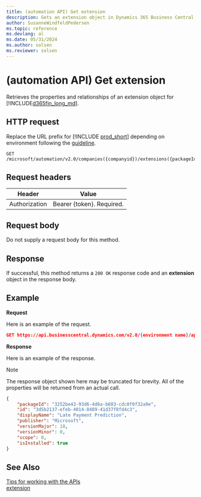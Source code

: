 ```yaml
---
title: (automation API) Get extension
description: Gets an extension object in Dynamics 365 Business Central.
author: SusanneWindfeldPedersen
ms.topic: reference
ms.devlang: al
ms.date: 05/31/2024
ms.author: solsen
ms.reviewer: solsen
---
```


<!-- NOTE: This article is an auto-generated stub from the metadata file. -->
<!-- The sections marked with an EDIT_IS_REQUIRED require manual editing. -->
# (automation API) Get extension

Retrieves the properties and relationships of an extension object for [!INCLUDE[d365fin_long_md](../../includes/d365fin_long_md.md)].

## HTTP request

Replace the URL prefix for [!INCLUDE [prod_short](../../includes/prod_short.md)] depending on environment following the [guideline](../../api-reference/v2.0/enabling-apis-for-dynamics-nav.md).


```
GET /microsoft/automation/v2.0/companies({companyid})/extensions({packageId})
```

## Request headers

|Header|Value|
|------|-----|
|Authorization  |Bearer {token}. Required. |

## Request body

Do not supply a request body for this method.

## Response

If successful, this method returns a ```200 OK``` response code and an **extension** object in the response body.

## Example

**Request**

Here is an example of the request.
```json
GET https://api.businesscentral.dynamics.com/v2.0/{environment name}/api/microsoft/automation/v2.0/companies({companyId})/extensions({packageId})
```

**Response**

Here is an example of the response. 

> [!NOTE]  
>   The response object shown here may be truncated for brevity. All of the properties will be returned from an actual call.

```json
{
    "packageId": "3252be43-93d6-4d6a-b603-cdc0f0f32a9e",
    "id": "3d5b2137-efeb-4014-8489-41d37f8fd4c3",
    "displayName": "Late Payment Prediction",
    "publisher": "Microsoft",
    "versionMajor": 18,
    "versionMinor": 0,
    "scope": 0,
    "isInstalled": true
}
```

## See Also

[Tips for working with the APIs](../../developer/devenv-connect-apps-tips.md)  
[extension](../resources/dynamics_extension.md)
